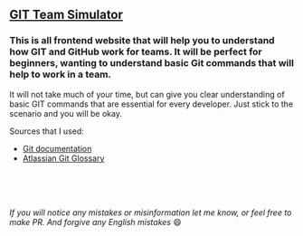 ## [GIT Team Simulator](https://neellii.github.io/git-team-simulator/)
### This is all frontend website that will help you to understand how GIT and GitHub work for teams. It will be perfect for beginners, wanting to understand basic Git commands that will help to work in a team.

It will not take much of your time, but can give you clear understanding of basic GIT commands that are essential for every developer. Just stick to the scenario and you will be okay. 

Sources that I used:
 - [Git documentation](https://git-scm.com/docs)
 - [Atlassian Git Glossary](https://www.atlassian.com/git/glossary#commands)
 
 <br>
 <br>
 <br>
 
 *If you will notice any mistakes or misinformation let me know, or feel free to make PR. And forgive any English mistakes* :smile:
